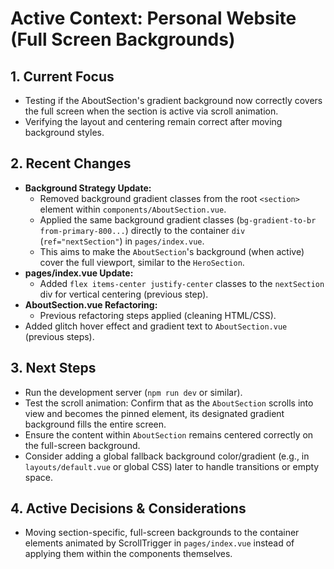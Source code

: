 # Active Context: Personal Website (Full Screen Backgrounds)

## 1. Current Focus

*   Testing if the AboutSection's gradient background now correctly covers the full screen when the section is active via scroll animation.
*   Verifying the layout and centering remain correct after moving background styles.

## 2. Recent Changes

*   **Background Strategy Update:**
    *   Removed background gradient classes from the root `<section>` element within `components/AboutSection.vue`.
    *   Applied the same background gradient classes (`bg-gradient-to-br from-primary-800...`) directly to the container `div` (`ref="nextSection"`) in `pages/index.vue`.
    *   This aims to make the `AboutSection`'s background (when active) cover the full viewport, similar to the `HeroSection`.
*   **pages/index.vue Update:**
    *   Added `flex items-center justify-center` classes to the `nextSection` div for vertical centering (previous step).
*   **AboutSection.vue Refactoring:**
    *   Previous refactoring steps applied (cleaning HTML/CSS).
*   Added glitch hover effect and gradient text to `AboutSection.vue` (previous steps).

## 3. Next Steps

*   Run the development server (`npm run dev` or similar).
*   Test the scroll animation: Confirm that as the `AboutSection` scrolls into view and becomes the pinned element, its designated gradient background fills the entire screen.
*   Ensure the content within `AboutSection` remains centered correctly on the full-screen background.
*   Consider adding a global fallback background color/gradient (e.g., in `layouts/default.vue` or global CSS) later to handle transitions or empty space.

## 4. Active Decisions & Considerations

*   Moving section-specific, full-screen backgrounds to the container elements animated by ScrollTrigger in `pages/index.vue` instead of applying them within the components themselves.
